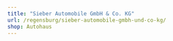 ```yaml
---
title: "Sieber Automobile GmbH & Co. KG"
url: /regensburg/sieber-automobile-gmbh-und-co-kg/
shop: Autohaus
---
```

